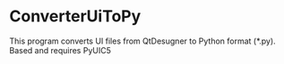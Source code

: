 # ConverterUiToPy
This program converts UI files from QtDesugner to Python format (*.py). Based and requires PyUIC5
